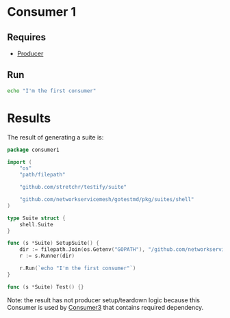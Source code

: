 # Consumer 1

## Requires

- [Producer](../)

## Run

```bash
echo "I'm the first consumer"
```

# Results
The result of generating a suite is:
```go
package consumer1

import (
	"os"
	"path/filepath"

	"github.com/stretchr/testify/suite"

	"github.com/networkservicemesh/gotestmd/pkg/suites/shell"
)

type Suite struct {
	shell.Suite
}

func (s *Suite) SetupSuite() {
	dir := filepath.Join(os.Getenv("GOPATH"), "/github.com/networkservicemesh/gotestmd/examples/Producer/Consumer1")
	r := s.Runner(dir)

	r.Run(`echo "I'm the first consumer"`)
}

func (s *Suite) Test() {}
```
Note: the result has not producer setup/teardown logic because this Consumer is used by [Consumer3](../Consumer3) that contains required dependency.